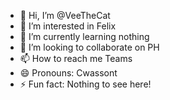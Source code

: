 - 👋 Hi, I’m @VeeTheCat
- 👀 I’m interested in Felix
- 🌱 I’m currently learning nothing
- 💞️ I’m looking to collaborate on PH
- 📫 How to reach me Teams
- 😄 Pronouns: Cwassont
- ⚡ Fun fact: Nothing to see here!

<!---
VeeTheCat/VeeTheCat is a ✨ special ✨ repository because its `README.md` (this file) appears on your GitHub profile.
You can click the Preview link to take a look at your changes.
--->
